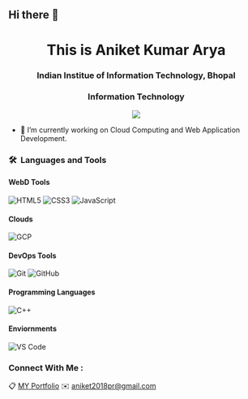 ## Hi there 👋
<!-- 
- 🔭 I’m a pre-final year student, currently pursuing my B.Tech at IIIT Bhopal
- 🌱 I’m a Frontend Devloper
- :clipboard: [MY Portfolio](https://itsakarya.github.io/MY_Porfolio/)
- :envelope: Reach out to me at : aniket2018pr@gmail.com 


 -->
<!--
**itsakarya/itsakarya** is a ✨ _special_ ✨ repository because its `README.md` (this file) appears on your GitHub profile.

Here are some ideas to get you started:

- 🔭 I’m currently working on ...
- 🌱 I’m currently learning ...
- 👯 I’m looking to collaborate on ...
- 🤔 I’m looking for help with ...
- 💬 Ask me about ...
- 📫 How to reach me: ...
- 😄 Pronouns: ...
- ⚡ Fun fact: ...
-->
<h1 align="center">This is Aniket Kumar Arya</h1>
<h3 align="center">Indian Institue of Information Technology, Bhopal</h3>
<h3 align="center"> Information Technology </h3>

<p align="center">
   <img src="https://komarev.com/ghpvc/?username=itsakarya&color=blueviolet&style=flat">
</p>



- 🔭 I’m currently working on Cloud Computing and Web Application Development.


### 🛠 &nbsp;Languages and Tools

#### WebD Tools

![HTML5](https://img.shields.io/badge/-HTML5-%23E44D27?style=for-the-badge&logo=html5&logoColor=ffffff)
![CSS3](https://img.shields.io/badge/-CSS3-%231572B6?style=for-the-badge&logo=css3)
![JavaScript](https://img.shields.io/badge/-JavaScript-%23F7DF1C?style=for-the-badge&logo=javascript&logoColor=000000&labelColor=%23F7DF1C&color=%23FFCE5A)
<!-- ![Npm](https://img.shields.io/badge/-npm-CB3837?style=for-the-badge&logo=npm)

![MongoDB](https://img.shields.io/badge/MongoDB-4EA94B?style=for-the-badge&logo=mongodb&logoColor=white)
![Express](https://img.shields.io/badge/Express.js-000000?style=for-the-badge&logo=express&logoColor=white)
![React](https://img.shields.io/badge/React-20232A?style=for-the-badge&logo=react&logoColor=61DAFB)
![Nodejs](https://img.shields.io/badge/-Nodejs-339933?style=for-the-badge&logo=Node.js&logoColor=ffffff) -->


#### Clouds

![GCP](https://img.shields.io/badge/Google_Cloud-4285F4?style=for-the-badge&logo=google-cloud&logoColor=white)

#### DevOps Tools

![Git](https://img.shields.io/badge/-Git-%23F05032?style=for-the-badge&logo=git&logoColor=%23ffffff)
![GitHub](https://img.shields.io/badge/-GitHub-181717?style=for-the-badge&logo=github)

#### Programming Languages
![C++](https://img.shields.io/badge/C%2B%2B-00599C?style=for-the-badge&logo=c%2B%2B&logoColor=white)

#### Enviornments

![VS Code](http://img.shields.io/badge/-VS%20Code-007ACC?style=for-the-badge&logo=visual-studio-code&logoColor=ffffff)
<!-- ![Postman](https://img.shields.io/badge/Postman-FF6C37?style=for-the-badge&logo=Postman&logoColor=white) -->

### Connect With Me :

:clipboard: [MY Portfolio](https://itsakarya.github.io/MY_Porfolio/)
:envelope: aniket2018pr@gmail.com 
